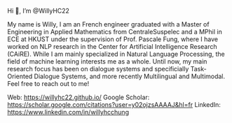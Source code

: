 Hi 👋, I’m @WillyHC22

My name is Willy, I am an French engineer graduated with a Master of Engineering in Applied Mathematics from CentraleSuspelec and a MPhil in ECE at HKUST under the supervision of Prof. Pascale Fung, where I have worked on NLP research in the Center for Artificial Intelligence Research (CAiRE).
While I am mainly specialized in Natural Language Processing, the field of machine learning interests me as a whole. Until now, my main research focus has been on dialogue systems and specificially Task-Oriented Dialogue Systems, and more recently Multilingual and Multimodal. Feel free to reach out to me! 

Web: https://willyhc22.github.io/
Google Scholar: https://scholar.google.com/citations?user=y02ojzsAAAAJ&hl=fr
LinkedIn: https://www.linkedin.com/in/willyhcchung
